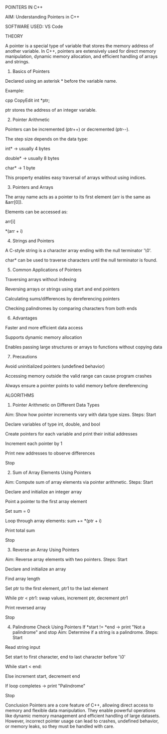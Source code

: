 POINTERS IN C++

AIM: Understanding Pointers in C++

SOFTWARE USED: VS Code

THEORY

A pointer is a special type of variable that stores the memory address of another variable.
 In C++, pointers are extensively used for direct memory manipulation, dynamic memory allocation, and efficient handling of arrays and strings.

1. Basics of Pointers

Declared using an asterisk * before the variable name.


Example:

 cpp
CopyEdit
int *ptr;


ptr stores the address of an integer variable.




2. Pointer Arithmetic

Pointers can be incremented (ptr++) or decremented (ptr--).


The step size depends on the data type:


int* → usually 4 bytes


double* → usually 8 bytes


char* → 1 byte


This property enables easy traversal of arrays without using indices.



3. Pointers and Arrays

The array name acts as a pointer to its first element (arr is the same as &arr[0]).


Elements can be accessed as:


arr[i]


*(arr + i)



4. Strings and Pointers

A C-style string is a character array ending with the null terminator '\0'.


char* can be used to traverse characters until the null terminator is found.



5. Common Applications of Pointers

Traversing arrays without indexing


Reversing arrays or strings using start and end pointers


Calculating sums/differences by dereferencing pointers


Checking palindromes by comparing characters from both ends



6. Advantages

Faster and more efficient data access


Supports dynamic memory allocation


Enables passing large structures or arrays to functions without copying data



7. Precautions 

Avoid uninitialized pointers (undefined behavior)


Accessing memory outside the valid range can cause program crashes


Always ensure a pointer points to valid memory before dereferencing



ALGORITHMS
1. Pointer Arithmetic on Different Data Types

Aim: Show how pointer increments vary with data type sizes.
 Steps:
Start


Declare variables of type int, double, and bool


Create pointers for each variable and print their initial addresses


Increment each pointer by 1


Print new addresses to observe differences


Stop



2. Sum of Array Elements Using Pointers

Aim: Compute sum of array elements via pointer arithmetic.
 Steps:
Start


Declare and initialize an integer array


Point a pointer to the first array element


Set sum = 0


Loop through array elements: sum += *(ptr + i)


Print total sum


Stop



3. Reverse an Array Using Pointers

Aim: Reverse array elements with two pointers.
 Steps:
Start


Declare and initialize an array


Find array length


Set ptr to the first element, ptr1 to the last element


While ptr < ptr1: swap values, increment ptr, decrement ptr1


Print reversed array


Stop



4. Palindrome Check Using Pointers
If *start != *end → print "Not a palindrome" and stop
Aim: Determine if a string is a palindrome.
 Steps:
Start


Read string input


Set start to first character, end to last character before '\0'


While start < end:




Else increment start, decrement end


If loop completes → print "Palindrome"


Stop



Conclusion
Pointers are a core feature of C++, allowing direct access to memory and flexible data manipulation. They enable powerful operations like dynamic memory management and efficient handling of large datasets. However, incorrect pointer usage can lead to crashes, undefined behavior, or memory leaks, so they must be handled with care.
